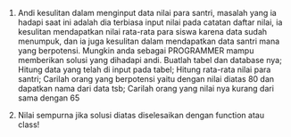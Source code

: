 1. Andi kesulitan dalam menginput data nilai para santri, masalah yang ia hadapi saat ini adalah dia terbiasa input nilai pada catatan daftar nilai, ia kesulitan mendapatkan nilai rata-rata para siswa karena data sudah menumpuk, dan ia juga kesulitan dalam mendapatkan data santri mana yang berpotensi. Mungkin anda sebagai PROGRAMMER mampu memberikan solusi yang dihadapi andi.
        Buatlah tabel dan database nya;
        Hitung data yang telah di input pada tabel;
        Hitung rata-rata nilai para santri;
        Carilah orang yang berpotensi yaitu dengan nilai diatas 80 dan dapatkan nama dari data tsb;
        Carilah orang yang nilai nya kurang dari sama dengan 65

2. Nilai sempurna jika solusi diatas diselesaikan dengan function atau class!
